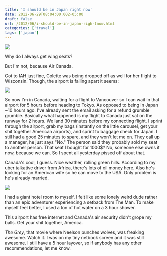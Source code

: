 ```yaml
---
title: 'I should be in Japan right now'
date: 2012-06-29T08:04:00.002-05:00
draft: false
url: /2012/06/i-should-be-in-japan-righ-tnow.html
categories: ['travel']
tags: ['japan']
---
```


[![](http://2.bp.blogspot.com/-QTnuCju0Jpw/T-2jjpbDigI/AAAAAAAAAPE/_az0vKoOurw/s400/IMG_1424.JPG)](http://2.bp.blogspot.com/-QTnuCju0Jpw/T-2jjpbDigI/AAAAAAAAAPE/_az0vKoOurw/s1600/IMG_1424.JPG)

Why do I always get wing seats?


But I'm not, because Air Canada.

Got to IAH just fine, Colette was being dropped off as well for her flight to Wisconsin. Though, the airport is falling apart it seems:

[![](http://3.bp.blogspot.com/-gBwACRAkv7U/T-2iutO_ABI/AAAAAAAAAO8/p5M7TCEfqTo/s400/IMG_1421.JPG)](http://3.bp.blogspot.com/-gBwACRAkv7U/T-2iutO_ABI/AAAAAAAAAO8/p5M7TCEfqTo/s1600/IMG_1421.JPG)





So now I'm in Canada, waiting for a flight to Vancouver so I can wait in that airport for 5 hours before heading to Tokyo. As opposed to being in Japan ~10 hours ago. I've already sent the email asking for a refund grumble grumble. Basically what happened is my flight to Canada just sat on the runway for 2 hours. We land 30 minutes before my connecting flight. I sprint through the airport, grab my bags (instantly on the little carousel, get your shit together American airports), and sprint to baggage check for Japan. I still had a good 25 minutes to spare, and they won't let me on. They call up a manager, he just says "No." The person said they probably sold my seat to another person. That seat I bought for 1000$? No, someone else owns it now, because we can. So I spent all yesterday pissed off about that. 



Canada's cool, I guess. Nice weather, rolling green hills. According to my uber talkative driver from Africa, there's lots of oil money here. Also he's looking for an American wife so he can move to the USA. Only problem is he's already married. 



[![](http://4.bp.blogspot.com/-6TMWi_MdleM/T-2lXDt05MI/AAAAAAAAAPM/6m0kcT-GZMA/s400/IMG_1425.JPG)](http://4.bp.blogspot.com/-6TMWi_MdleM/T-2lXDt05MI/AAAAAAAAAPM/6m0kcT-GZMA/s1600/IMG_1425.JPG)





I had a giant hotel room to myself. I felt like some lonely weird dude rather than an epic adventurer experiencing a setback from The Man. To make myself feel better, I used a ton of hot water on a 3 hour shower. 



This airport has free internet and Canada's air security didn't grope my balls. Get your shit together, America.  



_The Grey_, that movie where Neelson punches wolves, was freaking awesome. Watch it. I was on my tiny netbook screen and it was still awesome. I still have a 5 hour layover, so if anybody has any other recommendations, let me know.
